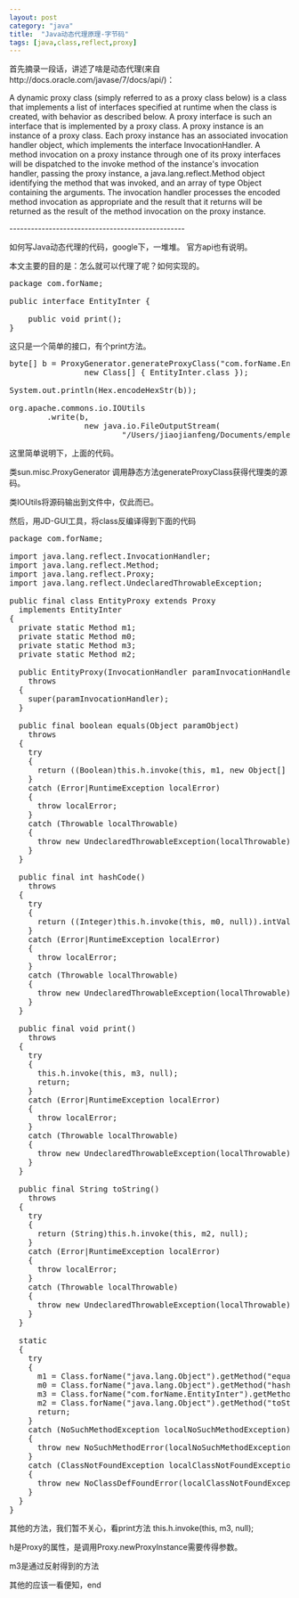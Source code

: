 ```yaml
---
layout: post
category: "java"
title:  "Java动态代理原理-字节码"
tags: [java,class,reflect,proxy]
---
```


首先摘录一段话，讲述了啥是动态代理(来自http://docs.oracle.com/javase/7/docs/api/)：

A dynamic proxy class (simply referred to as a proxy class below) is a class that implements a list of interfaces specified at runtime when the class is created, with behavior as described below. A proxy interface is such an interface that is implemented by a proxy class. A proxy instance is an instance of a proxy class. Each proxy instance has an associated invocation handler object, which implements the interface InvocationHandler. A method invocation on a proxy instance through one of its proxy interfaces will be dispatched to the invoke method of the instance's invocation handler, passing the proxy instance, a java.lang.reflect.Method object identifying the method that was invoked, and an array of type Object containing the arguments. The invocation handler processes the encoded method invocation as appropriate and the result that it returns will be returned as the result of the method invocation on the proxy instance.

\-\-\-\-\-\-\-\-\-\-\-\-\-\-\-\-\-\-\-\-\-\-\-\-\-\-\-\-\-\-\-\-\-\-\-\-\-\-\-\-\-\-\-\-\-\-\-\-\-

如何写Java动态代理的代码，google下，一堆堆。 官方api也有说明。

本文主要的目的是：怎么就可以代理了呢？如何实现的。

<pre class="prettyPrint">
package com.forName;

public interface EntityInter {

    public void print();
}
</pre>

这只是一个简单的接口，有个print方法。

<pre class="prettyPrint">
byte[] b = ProxyGenerator.generateProxyClass("com.forName.EntityProxy",
                new Class[] { EntityInter.class });

System.out.println(Hex.encodeHexStr(b));

org.apache.commons.io.IOUtils
        .write(b,
                new java.io.FileOutputStream(
                        "/Users/jiaojianfeng/Documents/empleyment/tmp/proxy/EntityProxy.class"));
</pre>

这里简单说明下，上面的代码。

类sun.misc.ProxyGenerator 调用静态方法generateProxyClass获得代理类的源码。

类IOUtils将源码输出到文件中，仅此而已。

然后，用JD-GUI工具，将class反编译得到下面的代码

<pre class="prettyPrint">
package com.forName;

import java.lang.reflect.InvocationHandler;
import java.lang.reflect.Method;
import java.lang.reflect.Proxy;
import java.lang.reflect.UndeclaredThrowableException;

public final class EntityProxy extends Proxy
  implements EntityInter
{
  private static Method m1;
  private static Method m0;
  private static Method m3;
  private static Method m2;

  public EntityProxy(InvocationHandler paramInvocationHandler)
    throws 
  {
    super(paramInvocationHandler);
  }

  public final boolean equals(Object paramObject)
    throws 
  {
    try
    {
      return ((Boolean)this.h.invoke(this, m1, new Object[] { paramObject })).booleanValue();
    }
    catch (Error|RuntimeException localError)
    {
      throw localError;
    }
    catch (Throwable localThrowable)
    {
      throw new UndeclaredThrowableException(localThrowable);
    }
  }

  public final int hashCode()
    throws 
  {
    try
    {
      return ((Integer)this.h.invoke(this, m0, null)).intValue();
    }
    catch (Error|RuntimeException localError)
    {
      throw localError;
    }
    catch (Throwable localThrowable)
    {
      throw new UndeclaredThrowableException(localThrowable);
    }
  }

  public final void print()
    throws 
  {
    try
    {
      this.h.invoke(this, m3, null);
      return;
    }
    catch (Error|RuntimeException localError)
    {
      throw localError;
    }
    catch (Throwable localThrowable)
    {
      throw new UndeclaredThrowableException(localThrowable);
    }
  }

  public final String toString()
    throws 
  {
    try
    {
      return (String)this.h.invoke(this, m2, null);
    }
    catch (Error|RuntimeException localError)
    {
      throw localError;
    }
    catch (Throwable localThrowable)
    {
      throw new UndeclaredThrowableException(localThrowable);
    }
  }

  static
  {
    try
    {
      m1 = Class.forName("java.lang.Object").getMethod("equals", new Class[] { Class.forName("java.lang.Object") });
      m0 = Class.forName("java.lang.Object").getMethod("hashCode", new Class[0]);
      m3 = Class.forName("com.forName.EntityInter").getMethod("print", new Class[0]);
      m2 = Class.forName("java.lang.Object").getMethod("toString", new Class[0]);
      return;
    }
    catch (NoSuchMethodException localNoSuchMethodException)
    {
      throw new NoSuchMethodError(localNoSuchMethodException.getMessage());
    }
    catch (ClassNotFoundException localClassNotFoundException)
    {
      throw new NoClassDefFoundError(localClassNotFoundException.getMessage());
    }
  }
}
</pre>

其他的方法，我们暂不关心，看print方法 this.h.invoke(this, m3, null);

h是Proxy的属性，是调用Proxy.newProxyInstance需要传得参数。

m3是通过反射得到的方法

其他的应该一看便知，end
